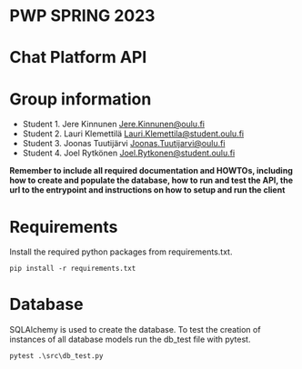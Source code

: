 # PWP SPRING 2023
# Chat Platform API
# Group information
* Student 1. Jere Kinnunen Jere.Kinnunen@oulu.fi
* Student 2. Lauri Klemettilä Lauri.Klemettila@student.oulu.fi
* Student 3. Joonas Tuutijärvi Joonas.Tuutijarvi@oulu.fi
* Student 4. Joel Rytkönen Joel.Rytkonen@student.oulu.fi

__Remember to include all required documentation and HOWTOs, including how to create and populate the database, how to run and test the API, the url to the entrypoint and instructions on how to setup and run the client__

# Requirements
Install the required python packages from requirements.txt.
```
pip install -r requirements.txt
```

# Database
SQLAlchemy is used to create the database.
To test the creation of instances of all database models run the db_test file with pytest.
```
pytest .\src\db_test.py
```
